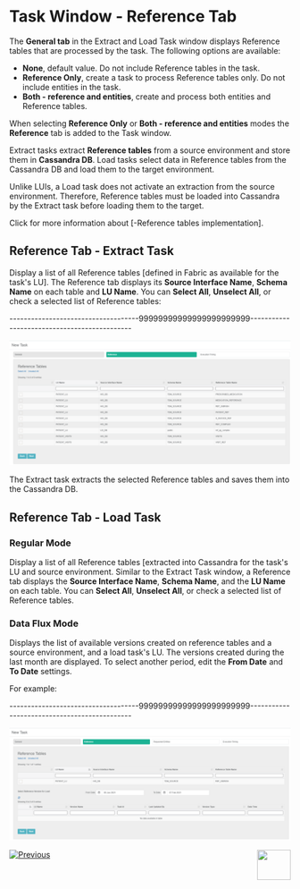 # Task Window - Reference Tab

The **General tab** in the Extract and Load Task window displays Reference tables that are processed by the task. The following options are available:

- **None**, default value. Do not include Reference tables in the task.
- **Reference Only**, create a task to process Reference tables only. Do not include entities in the task.
- **Both - reference and entities**, create and process both entities and Reference tables.

When selecting **Reference Only** or **Both - reference and entities** modes the **Reference** tab is added to the Task window.   

Extract tasks extract **Reference tables** from a source environment and store them in **Cassandra DB**.  Load tasks select data in Reference tables from the Cassandra DB and load them to the target environment.

Unlike LUIs, a Load task does not activate an extraction from the source environment. Therefore, Reference tables must be loaded into Cassandra by the Extract task before loading them to the target.

Click for more information about [-Reference tables implementation].

## Reference Tab - Extract Task

Display a list of all Reference tables [defined in Fabric as available for the task's LU]. The Reference tab displays its **Source Interface Name**, **Schema Name** on each table and **LU Name**. You can **Select All**, **Unselect All**, or check a selected list of Reference tables:

------------------------------------99999999999999999999999---------------------------------------------

![reference](images/task_reference_tab.png)

The Extract task extracts the selected Reference tables and saves them into the Cassandra DB. 



## Reference Tab - Load Task

### Regular Mode

Display a list of all Reference tables [extracted into Cassandra for the task's LU and source environment. Similar to the Extract Task window, a Reference tab displays the **Source Interface Name**, **Schema Name**, and the **LU Name** on each table. You can **Select All**, **Unselect All**, or check a selected list of Reference tables.

### Data Flux Mode

Displays the list of available versions created on reference tables and a source environment, and a load task's LU. The versions created during the last month are displayed. To select another period, edit the **From Date** and **To Date** settings.

For example:

------------------------------------99999999999999999999999---------------------------------------------

![reference](images/task_reference_tab_dataflux.png)





 [![Previous](/articles/images/Previous.png)](22_task_execution_timing_tab.md)[<img align="right" width="60" height="54" src="/articles/images/Next.png">](24_task_reference_tab.md)

